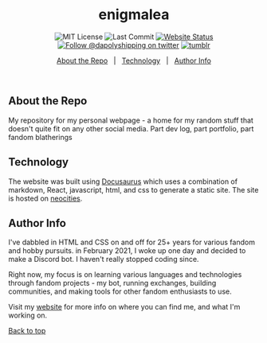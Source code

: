 
<h1 align="center">enigmalea</h1>
<div align="center">

![MIT License](https://img.shields.io/github/license/enigmalea/enigmalea?style=for-the-badge)
![Last Commit](https://img.shields.io/github/last-commit/enigmalea/enigmalea?style=for-the-badge)
[![Website Status](https://img.shields.io:/website?style=for-the-badge&up_message=online&url=https%3A%2F%2Fenigmalea.neocities.org)](http://enigmalea.neocities.org)<br />
[![Follow @dapolyshipping on twitter](https://img.shields.io/twitter/follow/enigmaleaDA?style=for-the-badge&label=Twitter&logo=twitter&logoColor=ffffff&color=1DA1F2)](https://twitter.com/enigmaleaDA)
[![tumblr](https://img.shields.io/badge/enigmalea-%2336465D.svg?&style=for-the-badge&logo=Tumblr&logoColor=white)](https://enigmalea.tumblr.com)

<a href="#about">About the Repo</a> &#xa0; | &#xa0;
<a href="#technology">Technology</a> &#xa0; | &#xa0;
<a href="#author" target="_blank">Author Info</a>

</div>

<br>

## About the Repo ##
My repository for my personal webpage - a home for my random stuff that doesn't quite fit on any other social media. Part dev log, part portfolio, part fandom blatherings

## Technology ##
The website was built using [Docusaurus](https://docusaurus.io) which uses a combination of markdown, React, javascript, html, and css to generate a static site. The site is hosted on [neocities](http://www.neocities.org).

## Author Info ##
I've dabbled in HTML and CSS on and off for 25+ years for various fandom and hobby pursuits. in February 2021, I woke up one day and decided to make a Discord bot. I haven't really stopped coding since.

Right now, my focus is on learning various languages and technologies through fandom projects - my bot, running exchanges, building communities, and making tools for other fandom enthusiasts to use.

Visit my [website](http://enigmalea.neocities.org) for more info on where you can find me, and what I'm working on.

<a href="#top">Back to top</a>
